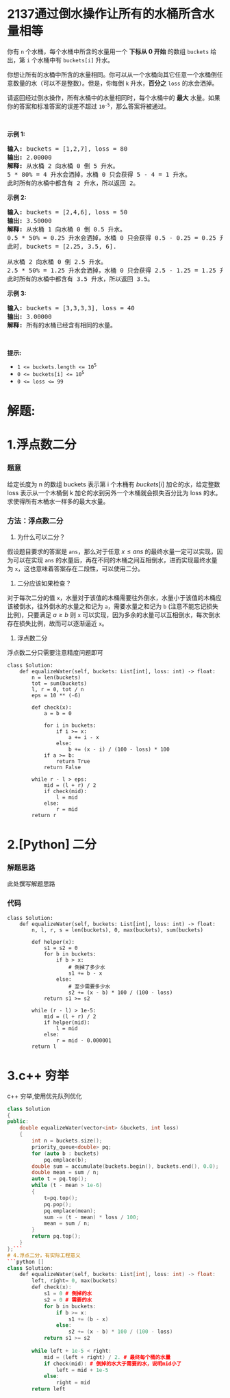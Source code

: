 # 2137通过倒水操作让所有的水桶所含水量相等
<p>你有 <code>n</code> 个水桶，每个水桶中所含的水量用一个 <b>下标从 0 开始</b>&nbsp;的数组 <code>buckets</code> 给出，第 <code>i</code> 个水桶中有 <code>buckets[i]</code> 升水。</p>

<p>你想让所有的水桶中所含的水量相同。你可以从一个水桶向其它任意一个水桶倒任意数量的水（可以不是整数）。但是，你每倒 <code>k</code> 升水，<strong>百分之</strong> <code>loss</code> 的水会洒掉。</p>

<p>请返回经过倒水操作，所有水桶中的水量相同时，每个水桶中的 <strong>最大</strong> 水量。如果你的答案和标准答案的误差不超过 <code>10<sup>-5</sup></code>，那么答案将被通过。</p>

<p>&nbsp;</p>

<p><strong>示例 1:</strong></p>

<pre><strong>输入:</strong> buckets = [1,2,7], loss = 80
<strong>输出:</strong> 2.00000
<strong>解释:</strong> 从水桶 2 向水桶 0 倒 5 升水。
5 * 80% = 4 升水会洒掉，水桶 0 只会获得 5 - 4 = 1 升水。
此时所有的水桶中都含有 2 升水，所以返回 2。</pre>

<p><strong>示例 2:</strong></p>

<pre><strong>输入:</strong> buckets = [2,4,6], loss = 50
<strong>输出:</strong> 3.50000
<strong>解释:</strong> 从水桶 1 向水桶 0 倒 0.5 升水。
0.5 * 50% = 0.25 升水会洒掉，水桶 0 只会获得 0.5 - 0.25 = 0.25 升水。
此时, buckets = [2.25, 3.5, 6].

从水桶 2 向水桶 0 倒 2.5 升水。
2.5 * 50% = 1.25 升水会洒掉，水桶 0 只会获得 2.5 - 1.25 = 1.25 升水。
此时所有的水桶中都含有 3.5 升水，所以返回 3.5。
</pre>

<p><strong>示例 3:</strong></p>

<pre><strong>输入:</strong> buckets = [3,3,3,3], loss = 40
<strong>输出:</strong> 3.00000
<strong>解释:</strong> 所有的水桶已经含有相同的水量。
</pre>

<p>&nbsp;</p>

<p><strong>提示:</strong></p>

<ul>
	<li><code>1 &lt;= buckets.length &lt;= 10<sup>5</sup></code></li>
	<li><code>0 &lt;= buckets[i] &lt;= 10<sup>5</sup></code></li>
	<li><code>0 &lt;= loss &lt;= 99</code></li>
</ul>
































# 解题:
# 1.浮点数二分


### 题意

给定长度为 n 的数组 buckets 表示第 i 个木桶有 $buckets[i]$ 加仑的水，给定整数 loss 表示从一个木桶倒 k 加仑的水到另外一个木桶就会损失百分比为 loss 的水。求使得所有木桶水一样多的最大水量。

### 方法：浮点数二分

1. 为什么可以二分？

假设题目要求的答案是 `ans`，那么对于任意 $x \leqslant ans$ 的最终水量一定可以实现，因为可以在实现 `ans` 的水量后，再在不同的木桶之间互相倒水，进而实现最终水量为 `x`，这也意味着答案存在二段性，可以使用二分。

1. 二分应该如果检查？

对于每次二分的值 `x`，水量对于该值的木桶需要往外倒水，水量小于该值的木桶应该被倒水，往外倒水的水量之和记为 `a`，需要水量之和记为 `b` (注意不能忘记损失比例)，只要满足 $a \geqslant b$ 则 `x` 可以实现，因为多余的水量可以互相倒水，每次倒水存在损失比例，故而可以逐渐逼近 `x`。

1. 浮点数二分

浮点数二分只需要注意精度问题即可

```Python3 []
class Solution:
    def equalizeWater(self, buckets: List[int], loss: int) -> float:
        n = len(buckets)
        tot = sum(buckets)
        l, r = 0, tot / n
        eps = 10 ** (-6)
        
        def check(x):
            a = b = 0 
            
            for i in buckets:
                if i >= x:
                    a += i - x 
                else:
                    b += (x - i) / (100 - loss) * 100
            if a >= b:
                return True 
            return False 
        
        while r - l > eps:
            mid = (l + r) / 2 
            if check(mid):
                l = mid 
            else:
                r = mid 
        return r
```
# 2.[Python] 二分
### 解题思路
此处撰写解题思路

### 代码

```python3
class Solution:
    def equalizeWater(self, buckets: List[int], loss: int) -> float:
        n, l, r, s = len(buckets), 0, max(buckets), sum(buckets)

        def helper(x):
            s1 = s2 = 0
            for b in buckets:
                if b > x:
                    # 倒掉了多少水
                    s1 += b - x
                else:
                    # 至少需要多少水
                    s2 += (x - b) * 100 / (100 - loss)
            return s1 >= s2

        while (r - l) > 1e-5:
            mid = (l + r) / 2
            if helper(mid):
                l = mid
            else:
                r = mid - 0.000001
        return l
```
# 3.c++ 穷举
c++ 穷举,使用优先队列优化
``` C++
class Solution
{
public:
    double equalizeWater(vector<int> &buckets, int loss)
    {
        int n = buckets.size();
        priority_queue<double> pq;
        for (auto b : buckets)
            pq.emplace(b);
        double sum = accumulate(buckets.begin(), buckets.end(), 0.0);
        double mean = sum / n;
        auto t = pq.top();
        while (t - mean > 1e-6)
        {
            t=pq.top();
            pq.pop();
            pq.emplace(mean);
            sum -= (t - mean) * loss / 100;
            mean = sum / n;
        }
        return pq.top();
    }
};```
# 4.浮点二分，有实际工程意义
```python []
class Solution:
    def equalizeWater(self, buckets: List[int], loss: int) -> float:
        left, right= 0, max(buckets)
        def check(x):
            s1 = 0 # 倒掉的水
            s2 = 0 # 需要的水
            for b in buckets:
                if b >= x:
                    s1 += (b - x)
                else:
                    s2 += (x - b) * 100 / (100 - loss)
            return s1 >= s2
        
        while left + 1e-5 < right:
            mid = (left + right) / 2. # 最终每个桶的水量
            if check(mid): # 倒掉的水大于需要的水，说明mid小了
                left = mid + 1e-5
            else:
                right = mid
        return left
```

